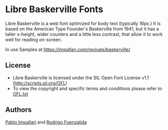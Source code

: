 Libre Baskerville Fonts
======================

Libre Baskerville is a web font optimized for body text (typically 16px.)
It is based on the American Type Founder's Baskerville from 1941, but it has a taller x-height, wider counters and a little less contrast, that allow it to work well for reading on-screen.

In use Samples at https://impallari.com/revivals/baskerville/

## License

- Libre Baskerville is licensed under the SIL Open Font License v1.1 (<http://scripts.sil.org/OFL>)
- To view the copyright and specific terms and conditions please refer to [OFL.txt](https://github.com/impallari/Libre-Baskerville/blob/master/OFL.txt)

## Authors

[Pablo Impallari](http://www.impallari.com) and [Rodrigo Fuenzalida](http://www.rfuenzalida.com)